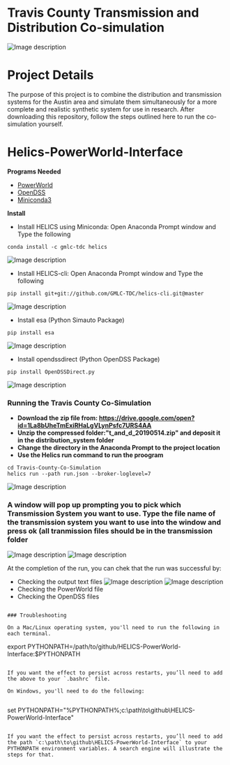 # Travis County Transmission and Distribution Co-simulation

![Image description](https://github.com/diwalli/Travis-County-Co-Simulation/blob/master/Travis.png)

# Project Details 
The purpose of this project is to combine the distribution and transmission systems for the Austin area and simulate them simultaneously for a more complete and realistic synthetic system for use in research. After downloading this repository, follow the steps outlined here to run the co-simulation yourself.

# Helics-PowerWorld-Interface

**Programs Needed**
- [PowerWorld](https://www.powerworld.com/download-purchase/demo-software) 
- [OpenDSS](https://sourceforge.net/projects/electricdss/)
- [Miniconda3](https://docs.conda.io/en/latest/miniconda.html)

**Install**
* Install HELICS using Miniconda: Open Anaconda Prompt window and Type the following

```
conda install -c gmlc-tdc helics
```
![Image description](https://github.com/diwalli/Travis-County-Co-Simulation/blob/master/helics_download.PNG)

- Install HELICS-cli: Open Anaconda Prompt window and Type the following

```
pip install git+git://github.com/GMLC-TDC/helics-cli.git@master
```
![Image description](https://github.com/diwalli/Travis-County-Co-Simulation/blob/master/helics_cli_download.PNG)

- Install esa (Python Simauto Package)

```
pip install esa
```
![Image description](https://github.com/diwalli/Travis-County-Co-Simulation/blob/master/esa_download.PNG)

- Install opendssdirect (Python OpenDSS Package)

```
pip install OpenDSSDirect.py
```
![Image description](https://github.com/diwalli/Travis-County-Co-Simulation/blob/master/direct_download.PNG)


### Running the Travis County Co-Simulation

- **Download the zip file from: https://drive.google.com/open?id=1La8bUheTmExiRHaLgVLynPsfc7URS4AA** 
- **Unzip the compressed folder:"t_and_d_20190514.zip" and deposit it in the distribution_system folder**
- **Change the directory in the Anaconda Prompt to the project location**
- **Use the Helics run command to run the proogram**
```
cd Travis-County-Co-Simulation 
helics run --path run.json --broker-loglevel=7
```
![Image description](https://github.com/diwalli/Travis-County-Co-Simulation/blob/master/change_directory.PNG)

### A window will pop up prompting you to pick which Transmission System you want to use. Type the file name of the transmission system you want to use into the window and press ok (all tranmission files should be in the transmission folder
![Image description](https://github.com/diwalli/Travis-County-Co-Simulation/blob/master/transmission_location.PNG)
![Image description](https://github.com/diwalli/Travis-County-Co-Simulation/blob/master/find_powerworld_file.PNG)

At the completion of the run, you can chek that the run was successful by:
- Checking the output text files
![Image description](https://github.com/diwalli/Travis-County-Co-Simulation/blob/master/output_files.PNG)
![Image description](https://github.com/diwalli/Travis-County-Co-Simulation/blob/master/internal_output_file.PNG)
- Checking the PowerWorld file
- Checking the OpenDSS files

```

### Troubleshooting

On a Mac/Linux operating system, you'll need to run the following in each terminal.

```
export PYTHONPATH=/path/to/github/HELICS-PowerWorld-Interface:$PYTHONPATH
```

If you want the effect to persist across restarts, you’ll need to add the above to your `.bashrc` file.

On Windows, you'll need to do the following:


```
set PYTHONPATH="%PYTHONPATH%;c:\path\to\github\HELICS-PowerWorld-Interface"
```

If you want the effect to persist across restarts, you’ll need to add the path `c:\path\to\github\HELICS-PowerWorld-Interface` to your PYTHONPATH environment variables. A search engine will illustrate the steps for that.
